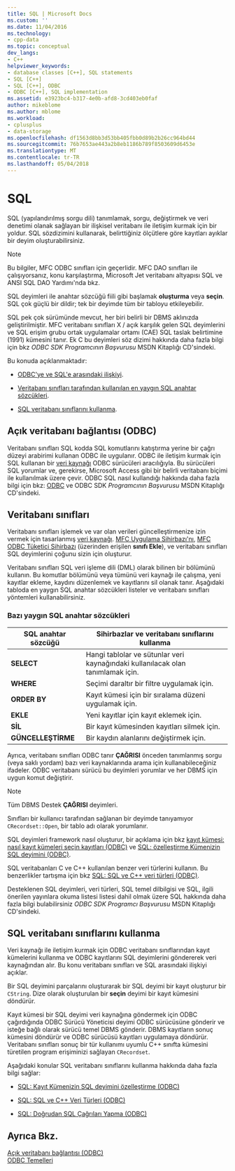 ```yaml
---
title: SQL | Microsoft Docs
ms.custom: ''
ms.date: 11/04/2016
ms.technology:
- cpp-data
ms.topic: conceptual
dev_langs:
- C++
helpviewer_keywords:
- database classes [C++], SQL statements
- SQL [C++]
- SQL [C++], ODBC
- ODBC [C++], SQL implementation
ms.assetid: e3923bc4-b317-4e0b-afd8-3cd403eb0faf
author: mikeblome
ms.author: mblome
ms.workload:
- cplusplus
- data-storage
ms.openlocfilehash: df1563d8bb3d53bb405fbb0d89b2b26cc964bd44
ms.sourcegitcommit: 76b7653ae443a2b8eb1186b789f8503609d6453e
ms.translationtype: MT
ms.contentlocale: tr-TR
ms.lasthandoff: 05/04/2018
---
```

# <a name="sql"></a>SQL
SQL (yapılandırılmış sorgu dili) tanımlamak, sorgu, değiştirmek ve veri denetimi olanak sağlayan bir ilişkisel veritabanı ile iletişim kurmak için bir yoldur. SQL sözdizimini kullanarak, belirttiğiniz ölçütlere göre kayıtları ayıklar bir deyim oluşturabilirsiniz.  
  
> [!NOTE]
>  Bu bilgiler, MFC ODBC sınıfları için geçerlidir. MFC DAO sınıfları ile çalışıyorsanız, konu karşılaştırma, Microsoft Jet veritabanı altyapısı SQL ve ANSI SQL DAO Yardımı'nda bkz.  
  
 SQL deyimleri ile anahtar sözcüğü fiili gibi başlamak **oluşturma** veya **seçin**. SQL çok güçlü bir dildir; tek bir deyimde tüm bir tabloyu etkileyebilir.  
  
 SQL pek çok sürümünde mevcut, her biri belirli bir DBMS aklınızda geliştirilmiştir. MFC veritabanı sınıfları X / açık karşılık gelen SQL deyimlerini ve SQL erişim grubu ortak uygulamalar ortamı (CAE) SQL taslak belirtimine (1991) kümesini tanır. Ek C bu deyimleri söz dizimi hakkında daha fazla bilgi için bkz *ODBC SDK* *Programcının Başvurusu* MSDN Kitaplığı CD'sindeki.  
  
 Bu konuda açıklanmaktadır:  
  
-   [ODBC'ye ve SQL'e arasındaki ilişkiyi](#_core_open_database_connectivity_.28.odbc.29).  
  
-   [Veritabanı sınıfları tarafından kullanılan en yaygın SQL anahtar sözcükleri](#_core_the_database_classes).  
  
-   [SQL veritabanı sınıflarını kullanma](#_core_how_the_database_classes_use_sql).  
  
##  <a name="_core_open_database_connectivity_.28.odbc.29"></a> Açık veritabanı bağlantısı (ODBC)  
 Veritabanı sınıfları SQL kodda SQL komutlarını katıştırma yerine bir çağrı düzeyi arabirimi kullanan ODBC ile uygulanır. ODBC ile iletişim kurmak için SQL kullanan bir [veri kaynağı](../../data/odbc/data-source-odbc.md) ODBC sürücüleri aracılığıyla. Bu sürücüleri SQL yorumlar ve, gerekirse, Microsoft Access gibi bir belirli veritabanı biçimi ile kullanılmak üzere çevir. ODBC SQL nasıl kullandığı hakkında daha fazla bilgi için bkz: [ODBC](../../data/odbc/odbc-basics.md) ve ODBC SDK *Programcının Başvurusu* MSDN Kitaplığı CD'sindeki.  
  
##  <a name="_core_the_database_classes"></a> Veritabanı sınıfları  
 Veritabanı sınıfları işlemek ve var olan verileri güncelleştirmenize izin vermek için tasarlanmış [veri kaynağı](../../data/odbc/data-source-odbc.md). [MFC Uygulama Sihirbazı'nı](../../mfc/reference/database-support-mfc-application-wizard.md), [MFC ODBC Tüketici Sihirbazı](../../mfc/reference/adding-an-mfc-odbc-consumer.md) (üzerinden erişilen **sınıfı Ekle**), ve veritabanı sınıfları SQL deyimlerini çoğunu sizin için oluşturur.  
  
 Veritabanı sınıfları SQL veri işleme dili (DML) olarak bilinen bir bölümünü kullanın. Bu komutlar bölümünü veya tümünü veri kaynağı ile çalışma, yeni kayıtlar ekleme, kaydını düzenlemek ve kayıtlarını sil olanak tanır. Aşağıdaki tabloda en yaygın SQL anahtar sözcükleri listeler ve veritabanı sınıfları yöntemleri kullanabilirsiniz.  
  
### <a name="some-common-sql-keywords"></a>Bazı yaygın SQL anahtar sözcükleri  
  
|SQL anahtar sözcüğü|Sihirbazlar ve veritabanı sınıflarını kullanma|  
|-----------------|---------------------------------------------|  
|**SELECT**|Hangi tablolar ve sütunlar veri kaynağındaki kullanılacak olan tanımlamak için.|  
|**WHERE**|Seçimi daraltır bir filtre uygulamak için.|  
|**ORDER BY**|Kayıt kümesi için bir sıralama düzeni uygulamak için.|  
|**EKLE**|Yeni kayıtlar için kayıt eklemek için.|  
|**SİL**|Bir kayıt kümesinden kayıtları silmek için.|  
|**GÜNCELLEŞTİRME**|Bir kaydın alanlarını değiştirmek için.|  
  
 Ayrıca, veritabanı sınıfları ODBC tanır **ÇAĞRISI** önceden tanımlanmış sorgu (veya saklı yordam) bazı veri kaynaklarında arama için kullanabileceğiniz ifadeler. ODBC veritabanı sürücü bu deyimleri yorumlar ve her DBMS için uygun komut değiştirir.  
  
> [!NOTE]
>  Tüm DBMS Destek **ÇAĞRISI** deyimleri.  
  
 Sınıfları bir kullanıcı tarafından sağlanan bir deyimde tanıyamıyor `CRecordset::Open`, bir tablo adı olarak yorumlanır.  
  
 SQL deyimleri framework nasıl oluşturur, bir açıklama için bkz [kayıt kümesi: nasıl kayıt kümeleri seçin kayıtları (ODBC)](../../data/odbc/recordset-how-recordsets-select-records-odbc.md) ve [SQL: özelleştirme Kümenizin SQL deyimini (ODBC)](../../data/odbc/sql-customizing-your-recordsets-sql-statement-odbc.md).  
  
 SQL veritabanları C ve C++ kullanılan benzer veri türlerini kullanın. Bu benzerlikler tartışma için bkz [SQL: SQL ve C++ veri türleri (ODBC)](../../data/odbc/sql-sql-and-cpp-data-types-odbc.md).  
  
 Desteklenen SQL deyimleri, veri türleri, SQL temel dilbilgisi ve SQL, ilgili önerilen yayınlara okuma listesi listesi dahil olmak üzere SQL hakkında daha fazla bilgi bulabilirsiniz *ODBC SDK* *Programcı Başvurusu*  MSDN Kitaplığı CD'sindeki.  
  
##  <a name="_core_how_the_database_classes_use_sql"></a> SQL veritabanı sınıflarını kullanma  
 Veri kaynağı ile iletişim kurmak için ODBC veritabanı sınıflarından kayıt kümelerini kullanma ve ODBC kayıtlarını SQL deyimlerini göndererek veri kaynağından alır. Bu konu veritabanı sınıfları ve SQL arasındaki ilişkiyi açıklar.  
  
 Bir SQL deyimini parçalarını oluşturarak bir SQL deyimi bir kayıt oluşturur bir `CString`. Dize olarak oluşturulan bir **seçin** deyimi bir kayıt kümesini döndürür.  
  
 Kayıt kümesi bir SQL deyimi veri kaynağına göndermek için ODBC çağırdığında ODBC Sürücü Yöneticisi deyimi ODBC sürücüsüne gönderir ve isteğe bağlı olarak sürücü temel DBMS gönderir. DBMS kayıtların sonuç kümesini döndürür ve ODBC sürücüsü kayıtları uygulamaya döndürür. Veritabanı sınıfları sonuç bir tür kullanımı uyumlu C++ sınıfta kümesini türetilen program erişiminizi sağlayan `CRecordset`.  
  
 Aşağıdaki konular SQL veritabanı sınıflarını kullanma hakkında daha fazla bilgi sağlar:  
  
-   [SQL: Kayıt Kümenizin SQL deyimini özelleştirme (ODBC)](../../data/odbc/sql-customizing-your-recordsets-sql-statement-odbc.md)  
  
-   [SQL: SQL ve C++ Veri Türleri (ODBC)](../../data/odbc/sql-sql-and-cpp-data-types-odbc.md)  
  
-   [SQL: Doğrudan SQL Çağrıları Yapma (ODBC)](../../data/odbc/sql-making-direct-sql-calls-odbc.md)  
  
## <a name="see-also"></a>Ayrıca Bkz.  
 [Açık veritabanı bağlantısı (ODBC)](../../data/odbc/open-database-connectivity-odbc.md)   
 [ODBC Temelleri](../../data/odbc/odbc-basics.md)